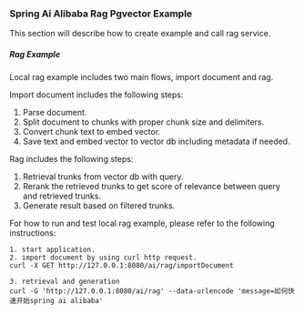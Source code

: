 ### Spring Ai Alibaba Rag Pgvector Example ###

This section will describe how to create example and call rag service. 

##### Rag Example #####

Local rag example includes two main flows, import document and rag.

Import document includes the following steps:
1. Parse document.
2. Split document to chunks with proper chunk size and delimiters.
3. Convert chunk text to embed vector.
4. Save text and embed vector to vector db including metadata if needed.

Rag includes the following steps:
1. Retrieval trunks from vector db with query.
2. Rerank the retrieved trunks to get score of relevance between query and retrieved trunks.
3. Generate result based on filtered trunks.

For how to run and test local rag example, please refer to the following instructions:
```
1. start application.
2. import document by using curl http request.
curl -X GET http://127.0.0.1:8080/ai/rag/importDocument

3. retrieval and generation
curl -G 'http://127.0.0.1:8080/ai/rag' --data-urlencode 'message=如何快速开始spring ai alibaba'
```